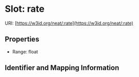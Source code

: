 # Slot: rate

URI: [https://w3id.org/neat/:rate](https://w3id.org/neat/:rate)



<!-- no inheritance hierarchy -->


## Properties

 * Range: float



## Identifier and Mapping Information





